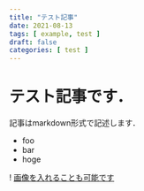 ```yaml
---
title: "テスト記事"
date: 2021-08-13
tags: [ example, test ]
draft: false
categories: [ test ]
---
```


# テスト記事です．

記事はmarkdown形式で記述します．

* foo
* bar
* hoge

! [画像を入れることも可能です](/img/BERT.png)
